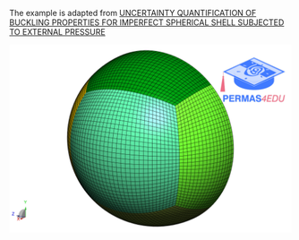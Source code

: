 The example is adapted from [UNCERTAINTY QUANTIFICATION OF BUCKLING PROPERTIES FOR IMPERFECT SPHERICAL SHELL SUBJECTED TO EXTERNAL PRESSURE](http://dx.doi.org/10.55579/jaec.202591.477)

![Hemisphere](hemisphere.png)
